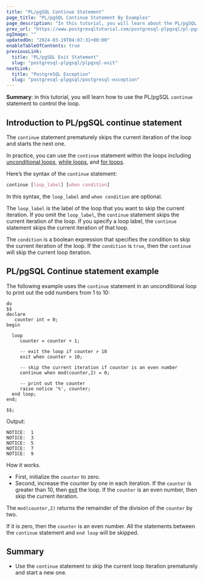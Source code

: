 ```yaml
---
title: "PL/pgSQL Continue Statement"
page_title: "PL/pgSQL Continue Statement By Examples"
page_description: "In this tutorial, you will learn about the PL/pgSQL Continue statement to skip the current loop iteration and continue the next one."
prev_url: "https://www.postgresqltutorial.com/postgresql-plpgsql/pl-pgsql-continue/"
ogImage: ""
updatedOn: "2024-03-19T04:07:31+00:00"
enableTableOfContents: true
previousLink: 
  title: "PL/pgSQL Exit Statement"
  slug: "postgresql-plpgsql/plpgsql-exit"
nextLink: 
  title: "PostgreSQL Exception"
  slug: "postgresql-plpgsql/postgresql-exception"
---
```





**Summary**: in this tutorial, you will learn how to use the PL/pgSQL `continue` statement to control the loop.


## Introduction to PL/pgSQL continue statement

The `continue` statement prematurely skips the current iteration of the loop and starts the next one.

In practice, you can use the `continue` statement within the loops including [unconditional loops,](plpgsql-loop-statements) [while loops](https://neon.tech/postgresql/plpgsql-while-loop/), and [for loops](plpgsql-for-loop).

Here’s the syntax of the `continue` statement:


```css
continue [loop_label] [when condition]
```
In this syntax, the `loop_label` and `when condition` are optional.

The `loop_label` is the label of the loop that you want to skip the current iteration. If you omit the `loop_label`, the `continue` statement skips the current iteration of the loop. If you specify a loop label, the `continue` statement skips the current iteration of that loop.

The `condition` is a boolean expression that specifies the condition to skip the current iteration of the loop. If the `condition` is `true`, then the `continue` will skip the current loop iteration.


## PL/pgSQL Continue statement example

The following example uses the `continue` statement in an unconditional loop to print out the odd numbers from 1 to 10:


```pgsql
do
$$
declare
   counter int = 0;
begin
  
  loop
     counter = counter + 1;
	 
	 -- exit the loop if counter > 10
	 exit when counter > 10;
	 
	 -- skip the current iteration if counter is an even number
	 continue when mod(counter,2) = 0;
	 
	 -- print out the counter
	 raise notice '%', counter;
  end loop;
end;

$$;
```
Output:


```http
NOTICE:  1
NOTICE:  3
NOTICE:  5
NOTICE:  7
NOTICE:  9
```
How it works.

* First, initialize the `counter` to zero.
* Second, increase the counter by one in each iteration. If the `counter` is greater than 10, then [exit](plpgsql-exit) the loop. If the `counter` is an even number, then skip the current iteration.

The `mod(counter,2)` returns the remainder of the division of the `counter` by two.

If it is zero, then the `counter` is an even number. All the statements between the `continue` statement and `end loop` will be skipped.


## Summary

* Use the `continue` statement to skip the current loop iteration prematurely and start a new one.

